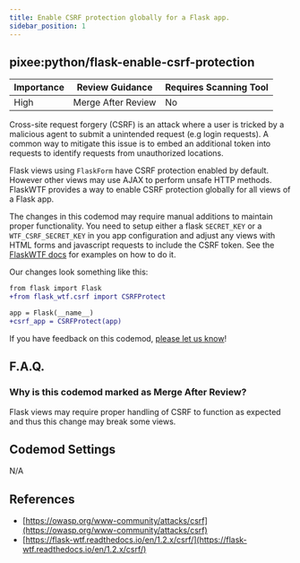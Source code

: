 ```yaml
---
title: Enable CSRF protection globally for a Flask app.
sidebar_position: 1
---
```


## pixee:python/flask-enable-csrf-protection

| Importance | Review Guidance     | Requires Scanning Tool |
|------------|---------------------|------------------------|
| High       | Merge After Review  | No                     |

Cross-site request forgery (CSRF) is an attack where a user is tricked by a malicious agent to submit a unintended request (e.g login requests). A common way to mitigate this issue is to embed an additional token into requests to identify requests from unauthorized locations.

Flask views using `FlaskForm` have CSRF protection enabled by default. However other views may use AJAX to perform unsafe HTTP methods. FlaskWTF provides a way to enable CSRF protection globally for all views of a Flask app.

The changes in this codemod may require manual additions to maintain proper functionality. You need to setup either a flask `SECRET_KEY` or a `WTF_CSRF_SECRET_KEY` in you app configuration and adjust any views with HTML forms and javascript requests to include the CSRF token. See the [FlaskWTF docs](https://flask-wtf.readthedocs.io/en/1.2.x/csrf/) for examples on how to do it.

Our changes look something like this:

```diff
from flask import Flask
+from flask_wtf.csrf import CSRFProtect

app = Flask(__name__)
+csrf_app = CSRFProtect(app)
```

If you have feedback on this codemod, [please let us know](mailto:feedback@pixee.ai)!

## F.A.Q.

### Why is this codemod marked as Merge After Review?

Flask views may require proper handling of CSRF to function as expected and thus this change may break some views.

## Codemod Settings

N/A

## References

* [https://owasp.org/www-community/attacks/csrf](https://owasp.org/www-community/attacks/csrf)
* [https://flask-wtf.readthedocs.io/en/1.2.x/csrf/](https://flask-wtf.readthedocs.io/en/1.2.x/csrf/)
